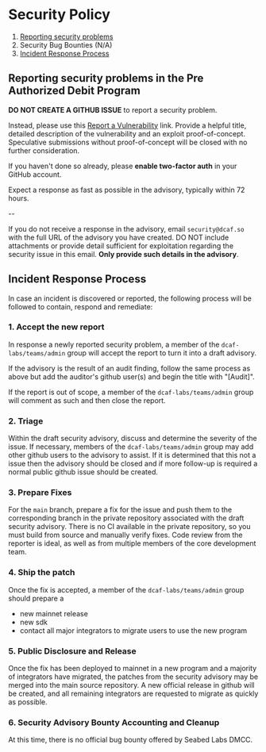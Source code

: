 # Security Policy

1. [Reporting security problems](#reporting-security-problems-in-the-pre-authorized-debit-program)
2. Security Bug Bounties (N/A)
3. [Incident Response Process](#incident-process-response)

## Reporting security problems in the Pre Authorized Debit Program

**DO NOT CREATE A GITHUB ISSUE** to report a security problem.

Instead, please use this [Report a Vulnerability](https://github.com/dcaf-labs/pre-authorized-debit/security/advisories/new) link.
Provide a helpful title, detailed description of the vulnerability and an exploit
proof-of-concept. Speculative submissions without proof-of-concept will be closed
with no further consideration.

If you haven't done so already, please **enable two-factor auth** in your GitHub account.

Expect a response as fast as possible in the advisory, typically within 72 hours.

--

If you do not receive a response in the advisory, email
`security@dcaf.so` with the full URL of the advisory you have created.  DO NOT
include attachments or provide detail sufficient for exploitation regarding the
security issue in this email. **Only provide such details in the advisory**.

## Incident Response Process

In case an incident is discovered or reported, the following process will be
followed to contain, respond and remediate:

### 1. Accept the new report
In response a newly reported security problem, a member of the
`dcaf-labs/teams/admin` group will accept the report to turn it into a draft
advisory.

If the advisory is the result of an audit finding, follow the same process as above but add the auditor's github user(s) and begin the title with "[Audit]".

If the report is out of scope, a member of the `dcaf-labs/teams/admin` group will
comment as such and then close the report.

### 2. Triage
Within the draft security advisory, discuss and determine the severity of the issue. If necessary, members of the `dcaf-labs/teams/admin` group may add other github users to the advisory to assist.
If it is determined that this not a issue then the advisory should be closed and if more follow-up is required a normal public github issue should be created.

### 3. Prepare Fixes
For the `main` branch, prepare a fix for the issue and push them to the corresponding branch in the private repository associated with the draft security advisory.
There is no CI available in the private repository, so you must build from source and manually verify fixes.
Code review from the reporter is ideal, as well as from multiple members of the core development team.

### 4. Ship the patch
Once the fix is accepted, a member of the `dcaf-labs/teams/admin` group should prepare a
- new mainnet release 
- new sdk
- contact all major integrators to migrate users to use the new program

### 5. Public Disclosure and Release
Once the fix has been deployed to mainnet in a new program and a majority of integrators have migrated, the patches from the security advisory may be merged into the main source repository. 
A new official release in github will be created, and all remaining integrators are requested to migrate as quickly as possible.

### 6. Security Advisory Bounty Accounting and Cleanup
At this time, there is no official bug bounty offered by Seabed Labs DMCC.
